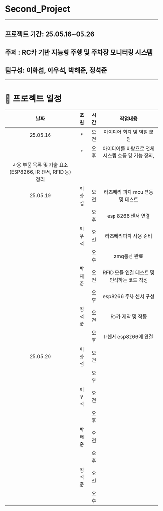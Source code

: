 # Second_Project

------------------------------------------------------------
## 프로젝트 기간: 25.05.16~05.26
## 주제 : RC카 기반 지능형 주행 및 주차장 모니터링 시스템
## 팀구성: 이화섭, 이우석, 박해준, 정석준

-------------------------------------------------------
# 📅 프로젝트 일정
|날짜|조원|시간|작업내용|
|:---:|:---:|:---:|:---:|
|25.05.16|*|오전|아이디어 회의 및 역할 분담|
||*|오후|아이디어를 바탕으로 전체 시스템 흐름 및 기능 정의, 
사용 부품 목록 및 기술 요소(ESP8266, IR 센서, RFID 등) 정리|
|25.05.19|이화섭|오전|라즈베리 파이 mcu 연동 및 테스트|
|||오후|esp 8266 센서 연결|
||이우석|오전|라즈베리파이 사용 준비|
|||오후|zmq통신 완료|
||박해준|오전|RFID 모듈 연결 테스트 및 인식하는 코드 작성|
|||오후|esp8266 주차 센서 구성|
||정석준|오전|Rc카 제작 및 작동|
|||오후|Ir센서 esp8266에 연결|
|25.05.20|이화섭|오전||
|||오후||
||이우석|오전||
|||오후||
||박해준|오전||
|||오후||
||정석준|오전||
|||오후||


